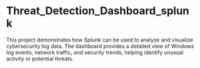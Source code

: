 # Threat_Detection_Dashboard_splunk
This project demonstrates how Splunk can be used to analyze and visualize cybersecurity log data. The dashboard provides a detailed view of Windows log events, network traffic, and security trends, helping identify unusual activity or potential threats.

